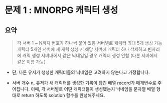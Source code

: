 # 문제 1 : MNORPG 캐릭터 생성

## 요약
> 각 서버 1 ~ N까지 번호가 하나씩 붙어 있음
> 서버별로 캐릭터 최대 5개 생성 가능
> 캐릭터 5개인 서버에 새 캐릭 생성 시 해당 서버에 캐릭터 하나 삭제하고 빈자리에 캐릭 생성
> 서버내에서 같은 닉네임일 경우 캐릭터 생성 안함 (다른 서버에서 같은 이름 가능)

- 단, 다른 유저가 생성한 캐릭터들의 닉네임은 고려하지 않는다고 가정합니다.

- 서버 개수 n, 유저가 새 캐릭터를 생성한 기록이 담긴 배열 record가 매개변수로 주어집니다. 이때, 각 서버별로 어떤 캐릭터들이 생성됐는지 닉네임을 문자열 배열 형태로 return 하도록 solution 함수를 완성해주세요.
